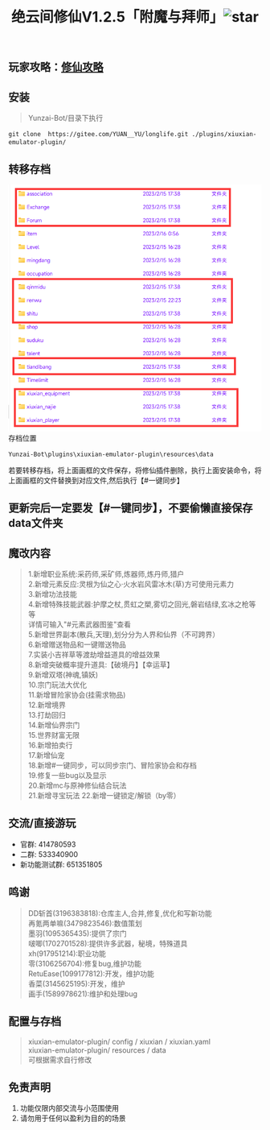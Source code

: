 <div align="center">
<br>
<h1>绝云间修仙V1.2.5「附魔与拜师」<img src='https://gitee.com/YUAN__YU/longlife/badge/star.svg?theme=dark'  alt='star'></img></a></h1>
<br>
</div>

## 玩家攻略：[修仙攻略](https://docs.qq.com/doc/DSUhqZWdpZXJuUndZ?&u=4bd0757f64094c48b02d7cfc4eaeb44b)
## 安装

> Yunzai-Bot/目录下执行

```
git clone  https://gitee.com/YUAN__YU/longlife.git ./plugins/xiuxian-emulator-plugin/
```         

## 转移存档

![转移存档](pic/photo4.jpg)     
存档位置

```
Yunzai-Bot\plugins\xiuxian-emulator-plugin\resources\data
```      

若要转移存档，将上面画框的文件保存，将修仙插件删除，执行上面安装命令，将上面画框的文件替换到对应文件,然后执行【#一键同步】

## 更新完后一定要发【#一键同步】，不要偷懒直接保存data文件夹

## 魔改内容

> 1.新增职业系统:采药师,采矿师,炼器师,炼丹师,猎户     
> 2.新增元素反应:灵根为仙之心·火水岩风雷冰木(草)方可使用元素力     
> 3.新增功法技能     
> 4.新增特殊技能武器:护摩之杖,贯虹之槊,雾切之回光,磐岩结绿,玄冰之枪等等     
> 详情可输入"#元素武器图鉴"查看     
> 5.新增世界副本(散兵,天理),划分分为人界和仙界（不可跨界）     
> 6.新增赠送物品和一键赠送物品     
> 7.实装小吉祥草等渡劫增益道具的增益效果     
> 8.新增突破概率提升道具:【破境丹】【幸运草】     
> 9.新增双塔(神魂,镇妖)     
> 10.宗门玩法大优化     
> 11.新增冒险家协会(挂需求物品)     
> 12.新增境界     
> 13.打劫回归     
> 14.新增仙界宗门     
> 15.世界财富无限     
> 16.新增拍卖行    
> 17.新增仙宠    
> 18.新增#一键同步，可以同步宗门、冒险家协会和存档    
> 19.修复一些bug以及显示  
> 20.新增mc与原神修仙结合玩法  
> 21.新增寻宝玩法
> 22.新增一键锁定/解锁（by零）

## 交流/直接游玩         
- 官群: 414780593
- 二群: 533340900
- 新功能测试群: 651351805 

## 鸣谢

> DD斩首(3196383818):仓库主人,合并,修复,优化和写新功能     
> 再氪两单嘛(3479823546):数值策划      
> 墨羽(1095365435):提供了宗门     
> 啵唧(1702701528):提供许多武器，秘境，特殊道具     
> xh(917951214):职业功能   
> 零(3106256704):修复bug,维护功能  
> RetuEase(1099177812):开发，维护功能  
> 香菜(3145625195):开发，维护  
> 画手(1589978621):维护和处理bug

## 配置与存档

> xiuxian-emulator-plugin/ config / xiuxian / xiuxian.yaml       
> xiuxian-emulator-plugin/ resources / data          
> 可根据需求自行修改

## 免责声明

1. 功能仅限内部交流与小范围使用
2. 请勿用于任何以盈利为目的的场景       
